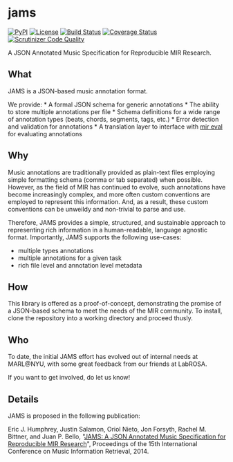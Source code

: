jams
====
[![PyPI](https://img.shields.io/pypi/v/jams.svg)](https://pypi.python.org/pypi/jams)
[![License](https://img.shields.io/pypi/l/jams.svg)](https://github.com/marl/jams/blob/master/LICENSE.md)
[![Build Status](https://travis-ci.org/marl/jams.svg?branch=develop)](https://travis-ci.org/marl/jams)
[![Coverage Status](https://coveralls.io/repos/marl/jams/badge.svg?branch=develop)](https://coveralls.io/r/marl/jams?branch=develop)
[![Scrutinizer Code Quality](https://scrutinizer-ci.com/g/marl/jams/badges/quality-score.png?b=develop)](https://scrutinizer-ci.com/g/marl/jams/?branch=develop)

A JSON Annotated Music Specification for Reproducible MIR Research.

What
----
JAMS is a JSON-based music annotation format.

We provide:
    * A formal JSON schema for generic annotations
    * The ability to store multiple annotations per file
    * Schema definitions for a wide range of annotation types (beats, chords, segments, tags, etc.)
    * Error detection and validation for annotations
    * A translation layer to interface with [mir eval](https://craffel.github.io/mir_eval>)
      for evaluating annotations

Why
----
Music annotations are traditionally provided as plain-text files employing
simple formatting schema (comma or tab separated) when possible. However, as
the field of MIR has continued to evolve, such annotations have become
increasingly complex, and more often custom conventions are employed to
represent this information. And, as a result, these custom conventions can be
unweildy and non-trivial to parse and use.

Therefore, JAMS provides a simple, structured, and sustainable approach to
representing rich information in a human-readable, language agnostic format.
Importantly, JAMS supports the following use-cases:
* multiple types annotations
* multiple annotations for a given task
* rich file level and annotation level metadata

How
----
This library is offered as a proof-of-concept, demonstrating the promise of a
JSON-based schema to meet the needs of the MIR community. To install, clone the
repository into a working directory and proceed thusly.

Who
----
To date, the initial JAMS effort has evolved out of internal needs at MARL@NYU,
with some great feedback from our friends at LabROSA.

If you want to get involved, do let us know!

Details
-------
JAMS is proposed in the following publication:

Eric J. Humphrey, Justin Salamon, Oriol Nieto, Jon Forsyth, Rachel M. Bittner,
and Juan P. Bello, "[JAMS: A JSON Annotated Music Specification for Reproducible
MIR Research](http://marl.smusic.nyu.edu/papers/humphrey_jams_ismir2014.pdf)",
Proceedings of the 15th International Conference on Music Information Retrieval,
2014.
